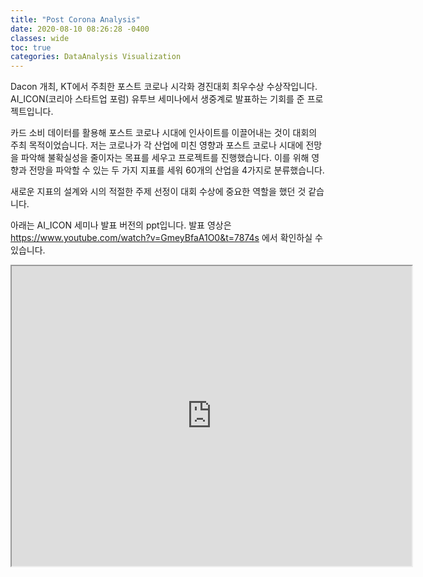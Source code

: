 ```yaml
---
title: "Post Corona Analysis"
date: 2020-08-10 08:26:28 -0400
classes: wide
toc: true
categories: DataAnalysis Visualization
---
```


Dacon 개최, KT에서 주최한 포스트 코로나 시각화 경진대회 최우수상 수상작입니다. 
AI_ICON(코리아 스타트업 포럼) 유투브 세미나에서 생중계로 발표하는 기회를 준 프로젝트입니다.

카드 소비 데이터를 활용해 포스트 코로나 시대에 인사이트를 이끌어내는 것이 대회의 주최 목적이었습니다.
저는 코로나가 각 산업에 미친 영향과 포스트 코로나 시대에 전망을 파악해 불확실성을 줄이자는 목표를 세우고 프로젝트를 진행했습니다.
이를 위해 영향과 전망을 파악할 수 있는 두 가지 지표를 세워 60개의 산업을 4가지로 분류했습니다.

새로운 지표의 설계와 시의 적절한 주제 선정이 대회 수상에 중요한 역할을 했던 것 같습니다.

아래는 AI_ICON 세미나 발표 버전의 ppt입니다.
발표 영상은 https://www.youtube.com/watch?v=GmeyBfaA1O0&t=7874s 에서 확인하실 수 있습니다.

<iframe src="https://drive.google.com/file/d/10HPqjyDzDTAziUIOxmDnBNcc0vkGTCbe/preview" width="640" height="480"></iframe>
